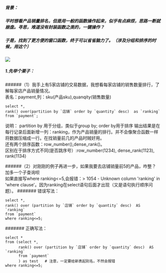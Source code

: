 ##### 背景：
##### 平时想看产品销量排名，但是用一般的函数操作起来，似乎有点麻烦，思路一断就崩盘。寻思，难道没有封装函数之类的，一键操作？  
##### 于是，找到了更方便的窗口函数，终于可以省省脑力了。（涉及分组和排序的时候，用这个）  
![](https://timgsa.baidu.com/timg?image&quality=80&size=b9999_10000&sec=1605080956732&di=09faf5f4562ec3b039d84ca015dfa279&imgtype=0&src=http%3A%2F%2Fimg2.imgtn.bdimg.com%2Fit%2Fu%3D2137599517%2C366805415%26fm%3D214%26gp%3D0.jpg)  
##### 1.先举个栗子：  
######（1）我手上有5家店铺的交易数据，我想看每家店铺的销售数量排行，了解每家店产品销量情况。    
表名：payment,列：sku(产品sku),quanqity(销售数量)   
```
select *, 
rank() over(partition by `店铺` order by `quantity` desc)  as `ranking`   
from `payment`;
```
说明：
partition by 用于分组，类似于group by; order by用于排序
输出结果是在每行记录后面新增一列：ranking，作为产品销量的排行。并不会像聚合函数一样将数据压缩成一行。在找销量前几的产品时贼好用。  
还有两个排序函数：row_number(),dense_rank()。  
区别在于排序方式不同(是否跳序号）:row_number(1234), dense_rank(1123), rank(1134)  

######（2）对刚刚的例子再进一步，如果我要去店铺销量前5的产品，咋整？加多一个子查询呗   
如果直接写where ranking<=5,会报错：> 1054 - Unknown column 'ranking' in 'where clause'。因为ranking在select语句后面才出现（又是语句执行顺序问题）。
####### 错误写法： 
```
select *, 
rank() over (partition by `店铺` order by `quantity` desc)  AS `ranking`   
from `payment`
where ranking<=5;
```  

####### 正确写法：  
```
select *
from (select *, 
      rank() over (partition by `店铺` order by `quantity` desc)  AS `ranking`   
      from `payment` 
      ) as test   # 注意，一定要给新表起别名，不然会报错
where ranking<=5;
 ````
